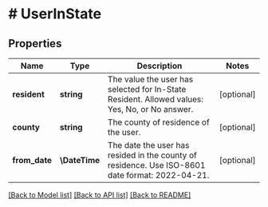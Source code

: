 # # UserInState

## Properties

Name | Type | Description | Notes
------------ | ------------- | ------------- | -------------
**resident** | **string** | The value the user has selected for In-State Resident. Allowed values: Yes, No, or No answer. | [optional]
**county** | **string** | The county of residence of the user. | [optional]
**from_date** | **\DateTime** | The date the user has resided in the county of residence. Use ISO-8601 date format: 2022-04-21. | [optional]

[[Back to Model list]](../../README.md#models) [[Back to API list]](../../README.md#endpoints) [[Back to README]](../../README.md)
